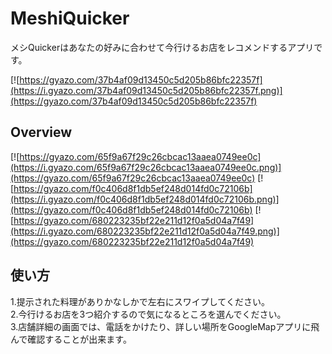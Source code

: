 # MeshiQuicker

メシQuickerはあなたの好みに合わせて今行けるお店をレコメンドするアプリです。

[![https://gyazo.com/37b4af09d13450c5d205b86bfc22357f](https://i.gyazo.com/37b4af09d13450c5d205b86bfc22357f.png)](https://gyazo.com/37b4af09d13450c5d205b86bfc22357f)


## Overview
[![https://gyazo.com/65f9a67f29c26cbcac13aaea0749ee0c](https://i.gyazo.com/65f9a67f29c26cbcac13aaea0749ee0c.png)](https://gyazo.com/65f9a67f29c26cbcac13aaea0749ee0c)
[![https://gyazo.com/f0c406d8f1db5ef248d014fd0c72106b](https://i.gyazo.com/f0c406d8f1db5ef248d014fd0c72106b.png)](https://gyazo.com/f0c406d8f1db5ef248d014fd0c72106b)
[![https://gyazo.com/680223235bf22e211d12f0a5d04a7f49](https://i.gyazo.com/680223235bf22e211d12f0a5d04a7f49.png)](https://gyazo.com/680223235bf22e211d12f0a5d04a7f49)


## 使い方
1.提示された料理がありかなしかで左右にスワイプしてください。<br>
2.今行けるお店を3つ紹介するので気になるところを選んでください。<br>
3.店舗詳細の画面では、電話をかけたり、詳しい場所をGoogleMapアプリに飛んで確認することが出来ます。<br>
